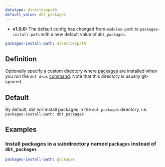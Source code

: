 ```yaml
---
datatype: directorypath
default_value: dbt_packages
---
```


<Changelog>

- **v1.0.0:** The default config has changed from `modules-path` to `packages-install-path` with a new default value of `dbt_packages`.

</Changelog>

<File name='dbt_project.yml'>

```yml
packages-install-path: directorypath
```

</File>

## Definition
Optionally specify a custom directory where [packages](package-management) are installed when you run the `dbt deps` [command](deps). Note that this directory is usually git-ignored.

## Default
By default, dbt will install packages in the `dbt_packages` directory, i.e. `packages-install-path: dbt_packages`

## Examples
### Install packages in a subdirectory named `packages` instead of `dbt_packages`

<File name='dbt_project.yml'>

```yml
packages-install-path: packages
```

</File>
